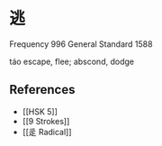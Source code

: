 # 逃
Frequency 996
General Standard 1588

táo
escape, flee; abscond, dodge

## References
- [[HSK 5]]
- [[9 Strokes]]
- [[辵 Radical]]